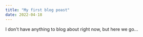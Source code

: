 ```yaml
---
title: "My first blog poast"
date: 2022-04-18
---
```


I don't have anything to blog about right now, but here we go...
